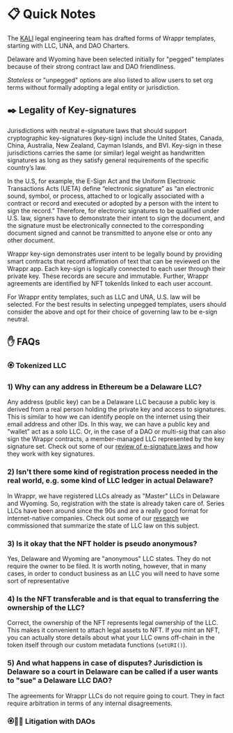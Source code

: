 # 📋 Quick Notes

The [KALI](https://www.kali.gg/) legal engineering team has drafted forms of Wrappr templates, starting with LLC, UNA, and DAO Charters.

Delaware and Wyoming have been selected initially for "pegged" templates because of their strong contract law and DAO friendliness.

*Stateless* or "unpegged" options are also listed to allow users to set org terms without formally adopting a legal entity or jurisdiction.

## ✒️ Legality of Key-signatures

Jurisdictions with neutral e-signature laws that should support cryptographic key-signatures (key-sign) include the United States, Canada, China, Australia, New Zealand, Cayman Islands, and BVI. Key-sign in these jurisdictions carries the same (or similar) legal weight as handwritten signatures as long as they satisfy general requirements of the specific country’s law.

In the U.S, for example, the E-Sign Act and the Uniform Electronic Transactions Acts (UETA) define “electronic signature” as “an electronic sound, symbol, or process, attached to or logically associated with a contract or record and executed or adopted by a person with the intent to sign the record.” Therefore, for electronic signatures to be qualified under U.S. law, signers have to demonstrate their intent to sign the document, and the signature must be electronically connected to the corresponding document signed and cannot be transmitted to anyone else or onto any other document.

Wrappr key-sign demonstrates user intent to be legally bound by providing smart contracts that record affirmation of text that can be reviewed on the Wrappr app. Each key-sign is logically connected to each user through their private key. These records are secure and immutable. Further, Wrappr agreements are identified by NFT tokenIds linked to each user account.

For Wrappr entity templates, such as LLC and UNA, U.S. law will be selected. For the best results in selecting unpegged templates, users should consider the above and opt for their choice of governing law to be e-sign neutral.

## ✋ FAQs

### 🏵️ Tokenized LLC

### 1) Why can any address in Ethereum be a Delaware LLC?

Any address (public key) can be a Delaware LLC because a public key is derived from a real person holding the private key and access to signatures. This is similar to how we can identify people on the internet using their email address and other IDs. In this way, we can have a public key and "wallet" act as a solo LLC. Or, in the case of a DAO or multi-sig that can also sign the Wrappr contracts, a member-managed LLC represented by the key signature set. Check out some of our [review of e-signature laws](https://docs.wrappr.wtf/how-to/quick-notes/#%E2%9C%92%EF%B8%8F-legality-of-key-signatures) and how they work with key signatures. 

### 2) Isn't there some kind of registration process needed in the real world, e.g. some kind of LLC ledger in actual Delaware?

In Wrappr, we have registered LLCs already as "Master" LLCs in Delaware and Wyoming. So, registration with the state is already taken care of. Series LLCs have been around since the 90s and are a really good format for internet-native companies. Check out some of our [research](https://mirror.xyz/kalico.eth/PjwUyaJsHZIvJ3RfSMghcw_FS1ohrrQuXmD9XI5GJtk) we commissioned that summarize the state of LLC law on this subject.

### 3) Is it okay that the NFT holder is pseudo anonymous?

Yes, Delaware and Wyoming are "anonymous" LLC states. They do not require the owner to be filed. It is worth noting, however, that in many cases, in order to conduct business as an LLC you will need to have some sort of representative

### 4) Is the NFT transferable and is that equal to transferring the ownership of the LLC?

Correct, the ownership of the NFT represents legal ownership of the LLC. This makes it convenient to attach legal assets to NFT. If you mint an NFT, you can actually store details about what your LLC owns off-chain in the token itself through our custom metadata functions (`setURI()`).

### 5) And what happens in case of disputes? Jurisdiction is Delaware so a court in Delaware can be called if a user wants to "sue" a Delaware LLC DAO?

The agreements for Wrappr LLCs do not require going to court. They in fact require arbitration in terms of any internal disagreements.

### 🏵🧑‍⚖️ Litigation with DAOs



